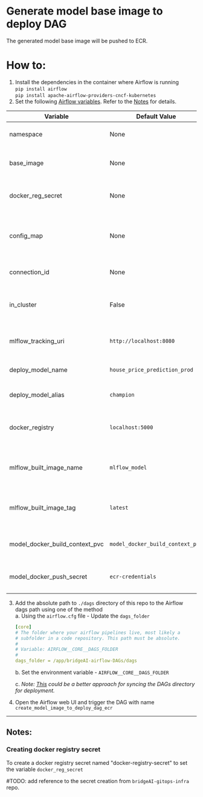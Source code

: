 # Generate model base image to deploy DAG

The generated model base image will be pushed to ECR.

# How to:
1. Install the dependencies in the container where Airflow is running\
    `pip install airflow`\
    `pip install apache-airflow-providers-cncf-kubernetes`
2. Set the following [Airflow variables](https://airflow.apache.org/docs/apache-airflow/stable/howto/variable.html). Refer to the [Notes](#notes) for details.

| Variable                       | Default Value                    | Description                                                |
|--------------------------------|----------------------------------|------------------------------------------------------------|
| namespace                      | None                             | Kubernetes cluster namespace                               |
| base_image                     | None                             | Name of the model training image                           |
| docker_reg_secret              | None                             | Name of the secret for the docker registry pull            |
| config_map                     | None                             | Name of the configmap containing the model training config |
| connection_id                  | None                             | Kubernetes connection id                                   |
| in_cluster                     | False                            | run kubernetes client with in_cluster configuration        |
| mlflow_tracking_uri            | `http://localhost:8080`          | The URI for the MLflow tracking server                     |
| deploy_model_name              | `house_price_prediction_prod`    | The name of the model to be deployed                       |
| deploy_model_alias             | `champion`                       | The alias for the deployed model                           |
| docker_registry                | `localhost:5000`                 | The Docker registry where images are stored                |
| mlflow_built_image_name        | `mlflow_model`                   | The name of the MLflow model Docker image                  |
| mlflow_built_image_tag         | `latest`                         | The tag for the MLflow model Docker image                  |
| model_docker_build_context_pvc | `model_docker_build_context_pvc` | Name of the PVC allocated for this DAG                     | 
| model_docker_push_secret       | `ecr-credentials`                | Name of the secret to authenticate ECR access              | 


3. Add the absolute path to `./dags` directory of this repo to the Airflow dags path using one of the method\
    a. Using the `airflow.cfg` file - Update the `dags_folder`
    ```yaml
    [core]
    # The folder where your airflow pipelines live, most likely a
    # subfolder in a code repository. This path must be absolute.
    #
    # Variable: AIRFLOW__CORE__DAGS_FOLDER
    #
    dags_folder = /app/bridgeAI-airflow-DAGs/dags
    ```
    b. Set the environment variable - `AIRFLOW__CORE__DAGS_FOLDER`

    c. *Note: [This](https://airflow.apache.org/docs/helm-chart/stable/manage-dags-files.html#mounting-dags-using-git-sync-sidecar-with-persistence-enabled) could be a better approach for syncing the DAGs directory for deployment.*

4. Open the Airflow web UI and trigger the DAG with name `create_model_image_to_deploy_dag_ecr`

---
## Notes:

### Creating docker registry secret
To create a docker registry secret named "docker-registry-secret" to set the variable `docker_reg_secret`

#TODO: add reference to the secret creation from `bridgeAI-gitops-infra` repo.
